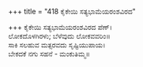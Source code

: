+++
title = "418 ಕೈಕೇಯಿ ಸತ್ಯಭಾಮೆಯರಂಶವಿರದ"

+++
ಕೈಕೇಯಿ ಸತ್ಯಭಾಮೆಯರಂಶವಿರದ ಪೆಣ್।  
ಲೋಕದೊಳಗಿರಳು; ಬೆಳೆವುದು ಲೋಕವವರಿಂ॥  
ಸಾಕಿ ಸಲಹುವ ಮತ್ಸರವದು ಸೃಷ್ಟಿಯುಪಾಯ।  
ಬೇಕದಕೆ ನಗು ಸಹನೆ - ಮಂಕುತಿಮ್ಮ॥  
